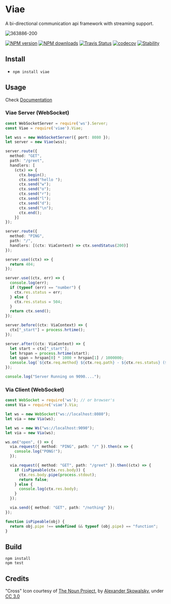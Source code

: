 # Viae

A bi-directional communication api framework with streaming support. 

![363886-200](https://cloud.githubusercontent.com/assets/3584509/22102513/a04d0904-de2f-11e6-9591-ebfa2516ea07.png)

[![NPM version][npm-image]][npm-url]
[![NPM downloads][npm-downloads]][npm-url]
[![Travis Status][travis-image]][travis-url]
[![codecov](https://codecov.io/gh/MeirionHughes/viae/branch/master/graph/badge.svg)](https://codecov.io/gh/MeirionHughes/viae)
[![Stability][stability-image]][stability-url]

## Install

* `npm install viae`

## Usage

Check [Documentation](https://github.com/MeirionHughes/viae/wiki) 

### Viae Server (WebSocket)

```ts
const WebSocketServer = require('ws').Server;
const Viae = require('viae').Viae;

let wss = new WebSocketServer({ port: 8080 });
let server = new Viae(wss);

server.route({
  method: "GET",
  path: "/greet",
  handlers: [
    (ctx) => {
      ctx.begin();
      ctx.send("hello ");
      ctx.send("w");
      ctx.send("o");
      ctx.send("r");
      ctx.send("l");
      ctx.send("d");
      ctx.send("\n");
      ctx.end();
    }]
});

server.route({
  method: "PING",
  path: "/",
  handlers: [(ctx: ViaContext) => ctx.sendStatus(200)]
});

server.use((ctx) => {
  return 404;
});

server.use((ctx, err) => {
  console.log(err);
  if (typeof (err) == "number") {
    ctx.res.status = err;
  } else {
    ctx.res.status = 504;
  }
  return ctx.send();
});

server.before((ctx: ViaContext) => {
  ctx["_start"] = process.hrtime();
});

server.after((ctx: ViaContext) => {
  let start = ctx["_start"];
  let hrspan = process.hrtime(start);
  let span = hrspan[0] * 1000 + hrspan[1] / 1000000;
  console.log(`${ctx.req.method} ${ctx.req.path} - ${ctx.res.status} (${span}ms)`);
});

console.log("Server Running on 9090....");
```

### Via Client (WebSocket)

```ts
const WebSocket = require('ws'); // or browser's
const Via = require('viae').Via;

let ws = new WebSocket("ws://localhost:8080");
let via = new Via(ws);

let ws = new Ws("ws://localhost:9090");
let via = new Via(ws);

ws.on("open", () => {
  via.request({ method: "PING", path: "/" }).then(x => {
    console.log("PONG!");
  });

  via.request({ method: "GET", path: "/greet" }).then((ctx) => {
    if (isPipeable(ctx.res.body)) {
      ctx.res.body.pipe(process.stdout);
      return false;
    } else {
      console.log(ctx.res.body);
    }
  });

  via.send({ method: "GET", path: "/nothing" });
});

function isPipeable(obj) {
  return obj.pipe !== undefined && typeof (obj.pipe) == "function";
}
```

## Build

```
npm install
npm test
```

## Credits
"Cross" Icon courtesy of [The Noun Project](https://thenounproject.com/), by [Alexander Skowalsky](https://thenounproject.com/sandorsz/), under [CC 3.0](http://creativecommons.org/licenses/by/3.0/us/)

[npm-url]: https://npmjs.org/package/viae
[npm-image]: http://img.shields.io/npm/v/viae.svg
[npm-downloads]: http://img.shields.io/npm/dm/viae.svg
[travis-url]: https://travis-ci.org/MeirionHughes/viae
[travis-image]: https://img.shields.io/travis/MeirionHughes/viae/master.svg
[stability-image]: https://img.shields.io/badge/stability-1%20%3A%20unstable-red.svg
[stability-url]: https://nodejs.org/api/documentation.html#documentation_stability_index
